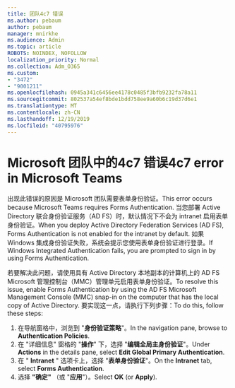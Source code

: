 ```yaml
---
title: 团队4c7 错误
ms.author: pebaum
author: pebaum
manager: mnirkhe
ms.audience: Admin
ms.topic: article
ROBOTS: NOINDEX, NOFOLLOW
localization_priority: Normal
ms.collection: Adm_O365
ms.custom:
- "3472"
- "9001211"
ms.openlocfilehash: 0945a341c6456ee4178c0485f3bfb9232fa78a11
ms.sourcegitcommit: 802537a54ef8bde1bdd758ee9a60b6c19d37d6e1
ms.translationtype: MT
ms.contentlocale: zh-CN
ms.lasthandoff: 12/19/2019
ms.locfileid: "40795976"
---
```

# <a name="4c7-error-in-microsoft-teams"></a><span data-ttu-id="8ddb0-102">Microsoft 团队中的4c7 错误</span><span class="sxs-lookup"><span data-stu-id="8ddb0-102">4c7 error in Microsoft Teams</span></span>

<span data-ttu-id="8ddb0-103">出现此错误的原因是 Microsoft 团队需要表单身份验证。</span><span class="sxs-lookup"><span data-stu-id="8ddb0-103">This error occurs because Microsoft Teams requires Forms Authentication.</span></span> <span data-ttu-id="8ddb0-104">当您部署 Active Directory 联合身份验证服务（AD FS）时，默认情况下不会为 intranet 启用表单身份验证。</span><span class="sxs-lookup"><span data-stu-id="8ddb0-104">When you deploy Active Directory Federation Services (AD FS), Forms Authentication is not enabled for the intranet by default.</span></span> <span data-ttu-id="8ddb0-105">如果 Windows 集成身份验证失败，系统会提示您使用表单身份验证进行登录。</span><span class="sxs-lookup"><span data-stu-id="8ddb0-105">If Windows Integrated Authentication fails, you are prompted to sign in by using Forms Authentication.</span></span>

<span data-ttu-id="8ddb0-106">若要解决此问题，请使用具有 Active Directory 本地副本的计算机上的 AD FS Microsoft 管理控制台（MMC）管理单元启用表单身份验证。</span><span class="sxs-lookup"><span data-stu-id="8ddb0-106">To resolve this issue, enable Forms Authentication by using the AD FS Microsoft Management Console (MMC) snap-in on the computer that has the local copy of Active Directory.</span></span> <span data-ttu-id="8ddb0-107">要实现这一点，请执行下列步骤：</span><span class="sxs-lookup"><span data-stu-id="8ddb0-107">To do this, follow these steps:</span></span> 

1. <span data-ttu-id="8ddb0-108">在导航窗格中，浏览到 "**身份验证策略**"。</span><span class="sxs-lookup"><span data-stu-id="8ddb0-108">In the navigation pane, browse to **Authentication Policies**.</span></span>
2. <span data-ttu-id="8ddb0-109">在 "详细信息" 窗格的 "**操作**" 下，选择 "**编辑全局主身份验证**"。</span><span class="sxs-lookup"><span data-stu-id="8ddb0-109">Under **Actions** in the details pane, select **Edit Global Primary Authentication**.</span></span>
3. <span data-ttu-id="8ddb0-110">在 " **Intranet** " 选项卡上，选择 "**表单身份验证**"。</span><span class="sxs-lookup"><span data-stu-id="8ddb0-110">On the **Intranet** tab, select **Forms Authentication**.</span></span>
4. <span data-ttu-id="8ddb0-111">选择 **"确定"** （或 "**应用**"）。</span><span class="sxs-lookup"><span data-stu-id="8ddb0-111">Select **OK** (or **Apply**).</span></span>